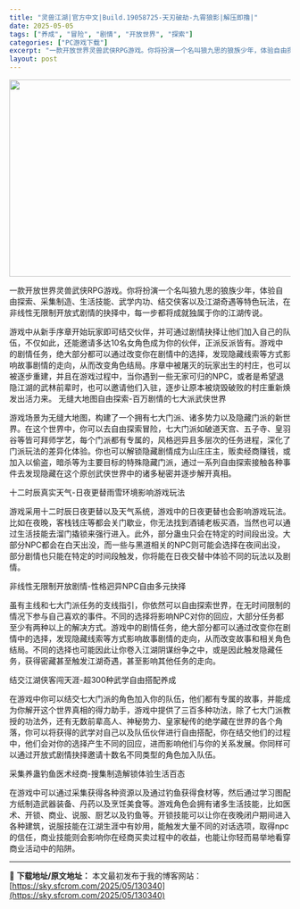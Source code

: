 ```yaml
---
title: "灵兽江湖|官方中文|Build.19058725-天刃破劫-九霄狼影|解压即撸|"
date: 2025-05-05
tags: ["养成", "冒险", "剧情", "开放世界", "探索"]
categories: ["PC游戏下载"]
excerpt: "一款开放世界灵兽武侠RPG游戏。你将扮演一个名叫狼九思的狼族少年，体验自由探索、采集制造、生活技能、武学内功、结交侠客以及江湖奇遇等特色玩法，在非线性无限制开放式剧情的抉择中，每一步都将成就独属于你的江湖传说。 游戏中从新手序章开始玩家即可结交伙伴，并可通过剧情抉择让他们加入自己的队伍，不仅如此，还&hellip;"
layout: post
---
```


<img class="aligncenter size-full wp-image-130331" src="https://sky.sfcrom.com/wp-content/uploads/2025/05/2025050504302592.webp" alt="" width="616" height="353" />

一款开放世界灵兽武侠RPG游戏。你将扮演一个名叫狼九思的狼族少年，体验自由探索、采集制造、生活技能、武学内功、结交侠客以及江湖奇遇等特色玩法，在非线性无限制开放式剧情的抉择中，每一步都将成就独属于你的江湖传说。

游戏中从新手序章开始玩家即可结交伙伴，并可通过剧情抉择让他们加入自己的队伍，不仅如此，还能邀请多达10名女角色成为你的伙伴，正派反派皆有。游戏中的剧情任务，绝大部分都可以通过改变你在剧情中的选择，发现隐藏线索等方式影响故事剧情的走向，从而改变角色结局。序章中被屠灭的玩家出生的村庄，也可以被逐步重建，并且在游戏过程中，当你遇到一些无家可归的NPC，或者是希望退隐江湖的武林前辈时，也可以邀请他们入驻，逐步让原本被烧毁破败的村庄重新焕发出活力来。
无缝大地图自由探索-百万剧情的七大派武侠世界

游戏场景为无缝大地图，构建了一个拥有七大门派、诸多势力以及隐藏门派的新世界。在这个世界中，你可以去自由探索冒险，七大门派如破道天宫、五子寺、皇羽谷等皆可拜师学艺，每个门派都有专属的，风格迥异且多层次的任务进程，深化了门派玩法的差异化体验。你也可以解锁隐藏剧情成为山庄庄主，贩卖经商赚钱，或加入以偷盗，暗杀等为主要目标的特殊隐藏门派，通过一系列自由探索接触各种事件去发现隐藏在这个原创武侠世界中的诸多秘密并逐步解开真相。

十二时辰真实天气-日夜更替雨雪环境影响游戏玩法

游戏采用十二时辰日夜更替以及天气系统，游戏中的日夜更替也会影响游戏玩法。比如在夜晚，客栈钱庄等都会关门歇业，你无法找到酒铺老板买酒，当然也可以通过生活技能去溜门撬锁来强行进入。此外，部分蛊虫只会在特定的时间段出没。大部分NPC都会在白天出没，而一些与黑道相关的NPC则可能会选择在夜间出没，部分剧情也只能在特定的时间段触发，你将能在日夜交替中体验不同的玩法以及剧情。

非线性无限制开放剧情-性格迥异NPC自由多元抉择

虽有主线和七大门派任务的支线指引，你依然可以自由探索世界，在无时间限制的情况下参与自己喜欢的事件。不同的选择将影响NPC对你的回应，大部分任务都至少有两种以上的解决方式。游戏中的剧情任务，绝大部分都可以通过改变你在剧情中的选择，发现隐藏线索等方式影响故事剧情的走向，从而改变故事和相关角色结局。不同的选择也可能因此让你卷入江湖阴谋纷争之中，或是因此触发隐藏任务，获得密藏甚至触发江湖奇遇，甚至影响其他任务的走向。

结交江湖侠客闯天涯-超300种武学自由搭配养成

在游戏中你可以结交七大门派的角色加入你的队伍，他们都有专属的故事，并能成为你解开这个世界真相的得力助手，游戏中提供了三百多种功法，除了七大门派教授的功法外，还有无数前辈高人、神秘势力、皇家秘传的绝学藏在世界的各个角落，你可以将获得的武学对自己以及队伍伙伴进行自由搭配，你在结交他们的过程中，他们会对你的选择产生不同的回应，进而影响他们与你的关系发展。你同样可以通过开放式剧情抉择邀请十数名不同类型的角色加入队伍。

采集养蛊钓鱼医术经商-搜集制造解锁体验生活百态

在游戏中可以通过采集获得各种资源以及通过钓鱼获得食材等，然后通过学习图配方纸制造武器装备、丹药以及烹饪美食等。游戏角色会拥有诸多生活技能，比如医术、开锁、商业、说服、厨艺以及钓鱼等。开锁技能可以让你在夜晚闭户期间进入各种建筑，说服技能在江湖生涯中有妙用，能触发大量不同的对话选项，取得npc的信任，商业技能则会影响你在经商买卖过程中的收益，也能让你轻而易举地看穿商业活动中的陷阱。

---
📖 **下载地址/原文地址：** 本文最初发布于我的博客网站：[https://sky.sfcrom.com/2025/05/130340](https://sky.sfcrom.com/2025/05/130340)
